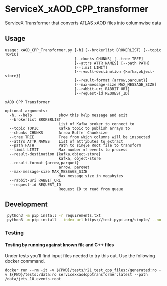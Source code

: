 # ServiceX_xAOD_CPP_transformer
ServiceX Transformer that converts ATLAS xAOD files into columnwise data

## Usage

```
usage: xAOD_CPP_Transformer.py [-h] [--brokerlist BROKERLIST] [--topic TOPIC]
                               [--chunks CHUNKS] [--tree TREE]
                               [--attrs ATTR_NAMES] [--path PATH]
                               [--limit LIMIT]
                               [--result-destination {kafka,object-store}]
                               [--result-format {arrow,parquet}]
                               [--max-message-size MAX_MESSAGE_SIZE]
                               [--rabbit-uri RABBIT_URI]
                               [--request-id REQUEST_ID]

xAOD CPP Transformer

optional arguments:
  -h, --help            show this help message and exit
  --brokerlist BROKERLIST
                        List of Kafka broker to connect to
  --topic TOPIC         Kafka topic to publish arrays to
  --chunks CHUNKS       Arrow Buffer Chunksize
  --tree TREE           Tree from which columns will be inspected
  --attrs ATTR_NAMES    List of attributes to extract
  --path PATH           Path to single Root file to transform
  --limit LIMIT         Max number of events to process
  --result-destination {kafka,object-store}
                        kafka, object-store
  --result-format {arrow,parquet}
                        arrow, parquet
  --max-message-size MAX_MESSAGE_SIZE
                        Max message size in megabytes
  --rabbit-uri RABBIT_URI
  --request-id REQUEST_ID
                        Request ID to read from queue
```

## Development
```bash
 python3 -m pip install -r requirements.txt
 python3 -m pip install --index-url https://test.pypi.org/simple/ --no-deps servicex
```

### Testing

#### Testing by running against known file and C++ files

Under tests you'll find input files needed to try this out. Use the following docker conmmand.

```
docker run --rm -it -v ${PWD}/tests/r21_test_cpp_files:/generated:ro -v ${PWD}/tests:/data:ro servicexxaodcpptransformer:latest --path /data/jets_10_events.root
```
